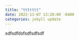 ```yaml
---
title: "ttttttt"
date: 2022-11-07 13:28:00 -0400
categories: jekyll update
---
```

sdfsdfdsfsdfsdfsdf
